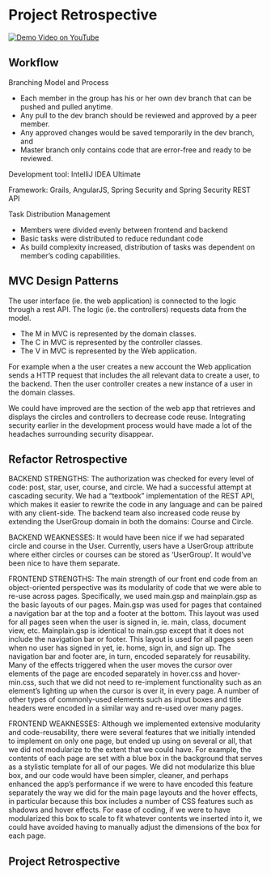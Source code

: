 # Project Retrospective
[![Demo Video on YouTube](http://i.imgur.com/jwGjIur.png)](https://www.youtube.com/watch?v=PebcfiGmSSc "Demo Video on YouTube")
## Workflow
Branching Model and Process

* Each member in the group has his or her own dev branch that can be pushed and pulled anytime. 
* Any pull to the dev branch should be reviewed and approved by a peer member. 
* Any approved changes would be saved temporarily in the dev branch, and
* Master branch only contains code that are error-free and ready to be reviewed. 

Development tool: IntelliJ IDEA Ultimate

Framework: Grails, AngularJS, Spring Security and Spring Security REST API

Task Distribution Management
* Members were divided evenly between frontend and backend
* Basic tasks were distributed to reduce redundant code
* As build complexity increased, distribution of tasks was dependent on member’s coding capabilities.

## MVC Design Patterns

The user interface (ie. the web application) is connected to the logic through a rest API. The logic (ie. the controllers) requests data from the model.
* The M in MVC is represented by the domain classes.
* The C in MVC is represented by the controller classes.
* The V in MVC is represented by the Web application.

For example when a the user creates a new account the Web application sends a HTTP request that includes the all relevant data to create a user, to the backend. Then the user controller creates a new instance of a user in the domain classes.

We could have improved are the section of the web app that retrieves and displays the circles and controllers to decrease code reuse. Integrating security earlier in the development process would have made a lot of the headaches surrounding security disappear.

## Refactor Retrospective

BACKEND STRENGTHS:
The authorization was checked for every level of code: post, star, user, course, and circle. We had a successful attempt at cascading security.
We had a “textbook” implementation of the REST API, which makes it easier to rewrite the code in any language and can be paired with any client-side.
The backend team also increased code reuse by extending the UserGroup domain in both the domains: Course and Circle. 

BACKEND WEAKNESSES:
It would have been nice if we had separated circle and course in the User. Currently, users have a UserGroup attribute where either circles or courses can be stored as ‘UserGroup’. It would’ve been nice to have them separate.

FRONTEND STRENGTHS:
The main strength of our front end code from an object-oriented perspective was its modularity of code that we were able to re-use across pages. Specifically, we used main.gsp and mainplain.gsp as the basic layouts of our pages. Main.gsp was used for pages that contained a navigation bar at the top and a footer at the bottom. This layout was used for all pages seen when the user is signed in, ie. main, class, document view, etc. Mainplain.gsp is identical to main.gsp except that it does not include the navigation bar or footer. This layout is used for all pages seen when no user has signed in yet, ie. home, sign in, and sign up. The navigation bar and footer are, in turn, encoded separately for reusability. Many of the effects triggered when the user moves the cursor over elements of the page are encoded separately in hover.css and hover-min.css, such that we did not need to re-implement functionality such as an element’s lighting up when the cursor is over it, in every page. A number of other types of commonly-used elements such as input boxes and title headers were encoded in a similar way and re-used over many pages.

FRONTEND WEAKNESSES:
Although we implemented extensive modularity and code-reusability, there were several features that we initially intended to implement on only one page, but ended up using on several or all, that we did not modularize to the extent that we could have. For example, the contents of each page are set with a blue box in the background that serves as a stylistic template for all of our pages. We did not modularize this blue box, and our code would have been simpler, cleaner, and perhaps enhanced the app’s performance if we were to have encoded this feature separately the way we did for the main page layouts and the hover effects, in particular because this box includes a number of CSS features such as shadows and hover effects. For ease of coding, if we were to have modularized this box to scale to fit whatever contents we inserted into it, we could have avoided having to manually adjust the dimensions of the box for each page.

## Project Retrospective
